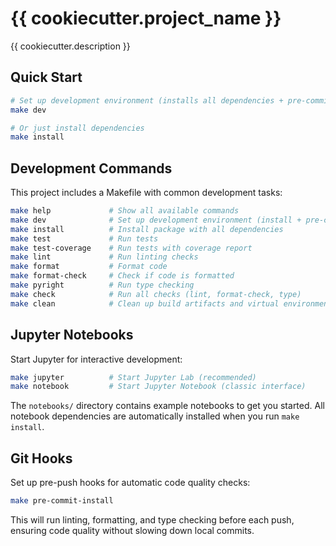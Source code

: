# {{ cookiecutter.project_name }}

{{ cookiecutter.description }}

## Quick Start

```bash
# Set up development environment (installs all dependencies + pre-commit hooks)
make dev

# Or just install dependencies
make install
```

## Development Commands

This project includes a Makefile with common development tasks:

```bash
make help             # Show all available commands
make dev              # Set up development environment (install + pre-commit hooks)
make install          # Install package with all dependencies
make test             # Run tests
make test-coverage    # Run tests with coverage report
make lint             # Run linting checks
make format           # Format code
make format-check     # Check if code is formatted
make pyright          # Run type checking
make check            # Run all checks (lint, format-check, type)
make clean            # Clean up build artifacts and virtual environment
```

## Jupyter Notebooks

Start Jupyter for interactive development:

```bash
make jupyter          # Start Jupyter Lab (recommended)
make notebook         # Start Jupyter Notebook (classic interface)
```

The `notebooks/` directory contains example notebooks to get you started. All notebook dependencies are automatically installed when you run `make install`.

## Git Hooks

Set up pre-push hooks for automatic code quality checks:

```bash
make pre-commit-install
```

This will run linting, formatting, and type checking before each push, ensuring code quality without slowing down local commits.
